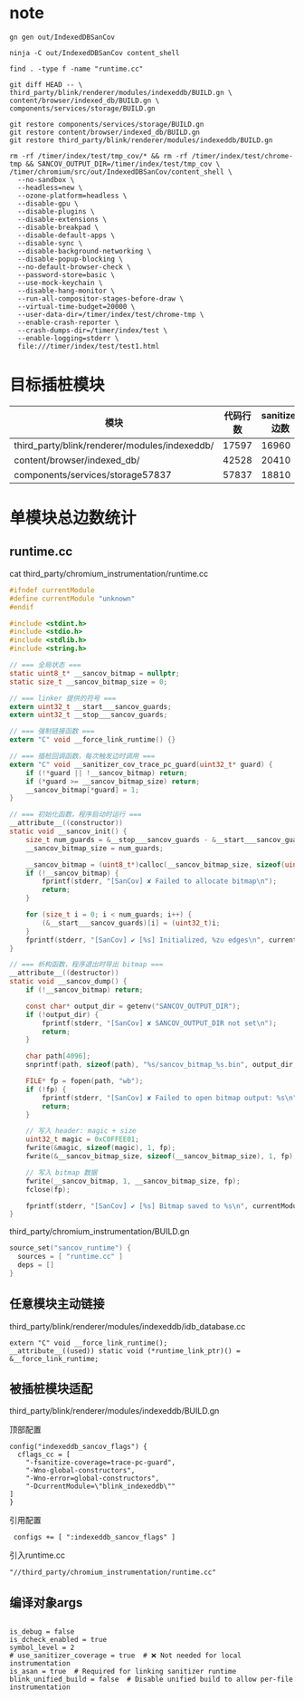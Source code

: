 # note

```
gn gen out/IndexedDBSanCov
```

```
ninja -C out/IndexedDBSanCov content_shell
```

```
find . -type f -name "runtime.cc"
```



```
git diff HEAD -- \
third_party/blink/renderer/modules/indexeddb/BUILD.gn \
content/browser/indexed_db/BUILD.gn \
components/services/storage/BUILD.gn
```

```
git restore components/services/storage/BUILD.gn
git restore content/browser/indexed_db/BUILD.gn
git restore third_party/blink/renderer/modules/indexeddb/BUILD.gn
```



```
rm -rf /timer/index/test/tmp_cov/* && rm -rf /timer/index/test/chrome-tmp && SANCOV_OUTPUT_DIR=/timer/index/test/tmp_cov \
/timer/chromium/src/out/IndexedDBSanCov/content_shell \
  --no-sandbox \
  --headless=new \
  --ozone-platform=headless \
  --disable-gpu \
  --disable-plugins \
  --disable-extensions \
  --disable-breakpad \
  --disable-default-apps \
  --disable-sync \
  --disable-background-networking \
  --disable-popup-blocking \
  --no-default-browser-check \
  --password-store=basic \
  --use-mock-keychain \
  --disable-hang-monitor \
  --run-all-compositor-stages-before-draw \
  --virtual-time-budget=20000 \
  --user-data-dir=/timer/index/test/chrome-tmp \
  --enable-crash-reporter \
  --crash-dumps-dir=/timer/index/test \
  --enable-logging=stderr \
  file:///timer/index/test/test1.html
```





# 目标插桩模块

| 模块                                          | 代码行数 | sanitizer边数 |
| --------------------------------------------- | -------- | ------------- |
| third_party/blink/renderer/modules/indexeddb/ | 17597    | 16960         |
| content/browser/indexed_db/                   | 42528    | 20410         |
| components/services/storage57837              | 57837    | 18810         |





# 单模块总边数统计

## runtime.cc

cat third_party/chromium_instrumentation/runtime.cc

```c
#ifndef currentModule
#define currentModule "unknown"
#endif

#include <stdint.h>
#include <stdio.h>
#include <stdlib.h>
#include <string.h>

// === 全局状态 ===
static uint8_t* __sancov_bitmap = nullptr;
static size_t __sancov_bitmap_size = 0;

// === linker 提供的符号 ===
extern uint32_t __start___sancov_guards;
extern uint32_t __stop___sancov_guards;

// === 强制链接函数 ===
extern "C" void __force_link_runtime() {}

// === 插桩回调函数，每次触发边时调用 ===
extern "C" void __sanitizer_cov_trace_pc_guard(uint32_t* guard) {
    if (!*guard || !__sancov_bitmap) return;
    if (*guard >= __sancov_bitmap_size) return;
    __sancov_bitmap[*guard] = 1;
}

// === 初始化函数，程序启动时运行 ===
__attribute__((constructor))
static void __sancov_init() {
    size_t num_guards = &__stop___sancov_guards - &__start___sancov_guards;
    __sancov_bitmap_size = num_guards;

    __sancov_bitmap = (uint8_t*)calloc(__sancov_bitmap_size, sizeof(uint8_t));
    if (!__sancov_bitmap) {
        fprintf(stderr, "[SanCov] ✘ Failed to allocate bitmap\n");
        return;
    }

    for (size_t i = 0; i < num_guards; i++) {
        (&__start___sancov_guards)[i] = (uint32_t)i;
    }
    fprintf(stderr, "[SanCov] ✔ [%s] Initialized, %zu edges\n", currentModule, num_guards);
}

// === 析构函数，程序退出时导出 bitmap ===
__attribute__((destructor))
static void __sancov_dump() {
    if (!__sancov_bitmap) return;

    const char* output_dir = getenv("SANCOV_OUTPUT_DIR");
    if (!output_dir) {
        fprintf(stderr, "[SanCov] ✘ SANCOV_OUTPUT_DIR not set\n");
        return;
    }

    char path[4096];
    snprintf(path, sizeof(path), "%s/sancov_bitmap_%s.bin", output_dir, currentModule);

    FILE* fp = fopen(path, "wb");
    if (!fp) {
        fprintf(stderr, "[SanCov] ✘ Failed to open bitmap output: %s\n", path);
        return;
    }

    // 写入 header: magic + size
    uint32_t magic = 0xC0FFEE01;
    fwrite(&magic, sizeof(magic), 1, fp);
    fwrite(&__sancov_bitmap_size, sizeof(__sancov_bitmap_size), 1, fp);

    // 写入 bitmap 数据
    fwrite(__sancov_bitmap, 1, __sancov_bitmap_size, fp);
    fclose(fp);

    fprintf(stderr, "[SanCov] ✔ [%s] Bitmap saved to %s\n", currentModule, path);
}
```

third_party/chromium_instrumentation/BUILD.gn

```c
source_set("sancov_runtime") {
  sources = [ "runtime.cc" ]
  deps = []
}
```



## 任意模块主动链接

third_party/blink/renderer/modules/indexeddb/idb_database.cc

```
extern "C" void __force_link_runtime();
__attribute__((used)) static void (*runtime_link_ptr)() = &__force_link_runtime;
```



## 被插桩模块适配

third_party/blink/renderer/modules/indexeddb/BUILD.gn

顶部配置

```shell
config("indexeddb_sancov_flags") {
  cflags_cc = [
    "-fsanitize-coverage=trace-pc-guard",
    "-Wno-global-constructors",
    "-Wno-error=global-constructors",
    "-DcurrentModule=\"blink_indexeddb\""
]
}
```

引用配置

```
 configs += [ ":indexeddb_sancov_flags" ]
```

引入runtime.cc

```
"//third_party/chromium_instrumentation/runtime.cc"
```



## 编译对象args

```

is_debug = false
is_dcheck_enabled = true
symbol_level = 2
# use_sanitizer_coverage = true  # ❌ Not needed for local instrumentation
is_asan = true  # Required for linking sanitizer runtime
blink_unified_build = false  # Disable unified build to allow per-file instrumentation
```

